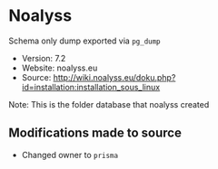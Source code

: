 # Noalyss

Schema only dump exported via `pg_dump`

- Version: 7.2
- Website: noalyss.eu
- Source: http://wiki.noalyss.eu/doku.php?id=installation:installation_sous_linux

Note: This is the folder database that noalyss created

## Modifications made to source

- Changed owner to `prisma`
